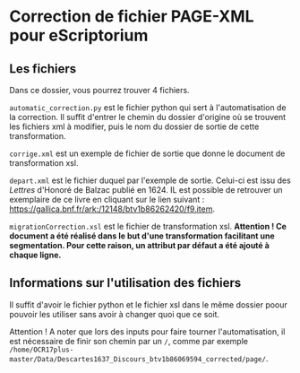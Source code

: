 # Correction de fichier PAGE-XML pour eScriptorium

## Les fichiers
Dans ce dossier, vous pourrez trouver 4 fichiers. 

``automatic_correction.py`` est le fichier python qui sert à l'automatisation de la correction. Il suffit d'entrer le chemin du dossier d'origine où se trouvent 
les fichiers xml à modifier, puis le nom du dossier de sortie de cette transformation. 

``corrige.xml`` est un exemple de fichier de sortie que donne le document de transformation xsl.

``depart.xml`` est le fichier duquel par l'exemple de sortie. Celui-ci est issu des <i>Lettres</i> d'Honoré de Balzac publié en 1624. IL est possible de retrouver 
un exemplaire de ce livre en cliquant sur le lien suivant : https://gallica.bnf.fr/ark:/12148/btv1b86262420/f9.item.

``migrationCorrection.xsl`` est le fichier de transformation xsl. <b>Attention ! Ce document a été réalisé dans le but d'une transformation facilitant une segmentation. Pour cette raison, un attribut par défaut a été ajouté à chaque ligne.</b>

## Informations sur l'utilisation des fichiers
Il suffit d'avoir le fichier python et le fichier xsl dans le même dossier poour pouvoir les utiliser sans avoir à changer quoi que ce soit.

Attention ! A noter que lors des inputs pour faire tourner l'automatisation, il est nécessaire de finir son chemin par un ``/``, comme par exemple
``/home/OCR17plus-master/Data/Descartes1637_Discours_btv1b86069594_corrected/page/``.
